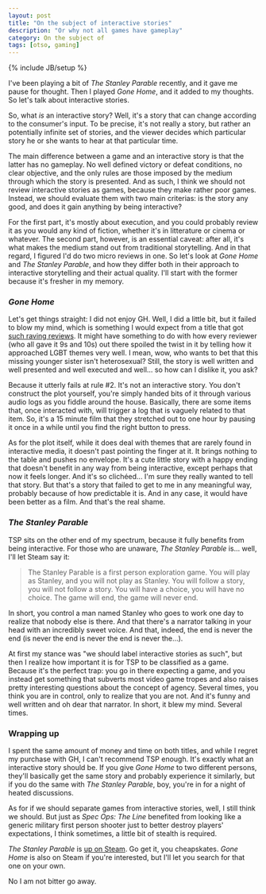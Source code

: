```yaml
---
layout: post
title: "On the subject of interactive stories"
description: "Or why not all games have gameplay"
category: On the subject of 
tags: [otso, gaming]
---
```

{% include JB/setup %}

I've been playing a bit of _The Stanley Parable_ recently, and it gave me pause for thought. Then I played _Gone Home_, and it added to my thoughts. So let's talk about interactive stories.

<!-- more -->

So, what _is_ an interactive story? Well, it's a story that can change according to the consumer's input. To be precise, it's not really a story, but rather an potentially infinite set of stories, and the viewer decides which particular story he or she wants to hear at that particular time.

The main difference between a game and an interactive story is that the latter has no gameplay. No well defined victory or defeat conditions, no clear objective, and the only rules are those imposed by the medium through which the story is presented. And as such, I think we should not review interactive stories as games, because they make rather poor games. Instead, we should evaluate them with two main criterias: is the story any good, and does it gain anything by being interactive?

For the first part, it's mostly about execution, and you could probably review it as you would any kind of fiction, whether it's in litterature or cinema or whatever. The second part, however, is an essential caveat: after all, it's what makes the medium stand out from traditional storytelling. And in that regard, I figured I'd do two micro reviews in one. So let's look at _Gone Home_ and _The Stanley Parable_, and how they differ both in their approach to interactive storytelling and their actual quality. I'll start with the former because it's fresher in my memory.

### _Gone Home_

Let's get things straight: I did not enjoy GH. Well, I did a little bit, but it failed to blow my mind, which is something I would expect from a title that got [such raving reviews](http://www.metacritic.com/game/pc/gone-home). It might have something to do with how every reviewer (who all gave it 9s and 10s) out there spoiled the twist in it by telling how it approached LGBT themes very well. I mean, wow, who wants to bet that this missing younger sister isn't heterosexual? Still, the story is well written and well presented and well executed and well... so how can I dislike it, you ask?

Because it utterly fails at rule #2. It's not an interactive story. You don't construct the plot yourself, you're simply handed bits of it through various audio logs as you fiddle around the house. Basically, there are some items that, once interacted with, will trigger a log that is vaguely related to that item. So, it's a 15 minute film that they stretched out to one hour by pausing it once in a while until you find the right button to press. 

As for the plot itself, while it does deal with themes that are rarely found in interactive media, it doesn't past pointing the finger at it. It brings nothing to the table and pushes no envelope. It's a cute little story with a happy ending that doesn't benefit in any way from being interactive, except perhaps that now it feels longer. And it's so clichéed... I'm sure they really wanted to tell that story. But that's a story that failed to get to me in any meaningful way, probably because of how predictable it is. And in any case, it would have been better as a film. And that's the real shame.

### _The Stanley Parable_

TSP sits on the other end of my spectrum, because it fully benefits from being interactive. For those who are unaware, _The Stanley Parable_ is... well, I'll let Steam say it:

> The Stanley Parable is a first person exploration game. You will play as Stanley, and you will not play as Stanley. You will follow a story, you will not follow a story. You will have a choice, you will have no choice. The game will end, the game will never end.

In short, you control a man named Stanley who goes to work one day to realize that nobody else is there. And that there's a narrator talking in your head with an incredibly sweet voice. And that, indeed, the end is never the end (is never the end is never the end is never the...).

At first my stance was "we should label interactive stories as such", but then I realize how important it is for TSP to be classified as a game. Because it's the perfect trap: you go in there expecting a game, and you instead get something that subverts most video game tropes and also raises pretty interesting questions about the concept of agency. Several times, you think you are in control, only to realize that you are not. And it's funny and well written and oh dear that narrator. In short, it blew my mind. Several times.

### Wrapping up

I spent the same amount of money and time on both titles, and while I regret my purchase with GH, I can't recommend TSP enough. It's exactly what an interactive story should be. If you give _Gone Home_ to two different persons, they'll basically get the same story and probably experience it similarly, but if you do the same with _The Stanley Parable_, boy, you're in for a night of heated discussions. 

As for if we should separate games from interactive stories, well, I still think we should. But just as _Spec Ops: The Line_ benefited from looking like a generic military first person shooter just to better destroy players' expectations, I think sometimes, a little bit of stealth is required.

_The Stanley Parable_ is [up on Steam](http://store.steampowered.com/app/221910/). Go get it, you cheapskates. _Gone Home_ is also on Steam if you're interested, but I'll let you search for that one on your own.

No I am not bitter go away.